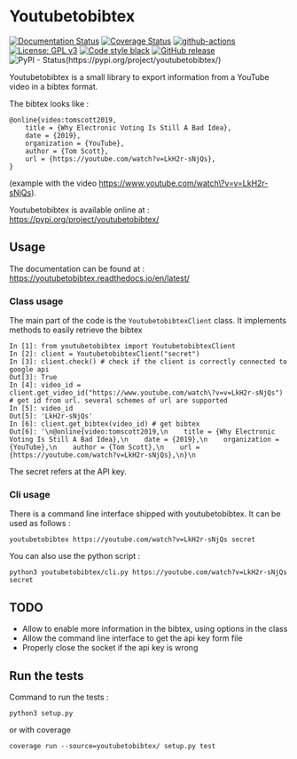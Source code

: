 # Youtubetobibtex

[![Documentation Status](https://readthedocs.org/projects/youtubetobibtex/badge/?version=latest)](https://youtubetobibtex.readthedocs.io/en/latest/?badge=latest)
[![Coverage Status](https://coveralls.io/repos/github/nanoy42/youtubetobibtex/badge.svg?branch=main)](https://coveralls.io/github/nanoy42/youtubetobibtex?branch=main)
[![github-actions](https://github.com/nanoy42/youtubetobibtex/workflows/tests/badge.svg)](https://github.com/nanoy42/youtubetobibtex/workflows/tests)
[![License: GPL v3](https://img.shields.io/badge/License-GPLv3-blue.svg)](https://www.gnu.org/licenses/gpl-3.0)
[![Code style black](https://img.shields.io/badge/code%20style-black-000000.svg)]("https://github.com/psf/black)
[![GitHub release](https://img.shields.io/github/release/nanoy42/youtubetobibtex.svg)](https://github.com/nanoy42/youtubetobibtex/releases/)
![PyPI - Status(https://pypi.org/project/youtubetobibtex/)](https://img.shields.io/pypi/status/youtubetobibtex)

Youtubetobibtex is a small library to export information from a YouTube video in a bibtex format.

The bibtex looks like :

```
@online{video:tomscott2019,
    title = {Why Electronic Voting Is Still A Bad Idea},
    date = {2019},
    organization = {YouTube},
    author = {Tom Scott},
    url = {https://youtube.com/watch?v=LkH2r-sNjQs},
}
```

(example with the video https://www.youtube.com/watch\?v=v=LkH2r-sNjQs).


Youtubetobibtex is available online at : https://pypi.org/project/youtubetobibtex/

## Usage

The documentation can be found at : https://youtubetobibtex.readthedocs.io/en/latest/

### Class usage

The main part of the code is the `YoutubetobibtexClient` class. It implements methods to easily retrieve the bibtex

```
In [1]: from youtubetobibtex import YoutubetobibtexClient
In [2]: client = YoutubetobibtexClient("secret")
In [3]: client.check() # check if the client is correctly connected to google api
Out[3]: True
In [4]: video_id = client.get_video_id("https://www.youtube.com/watch\?v=v=LkH2r-sNjQs") # get id from url. several schemes of url are supported
In [5]: video_id                                     
Out[5]: 'LkH2r-sNjQs'
In [6]: client.get_bibtex(video_id) # get bibtex
Out[6]: '\n@online{video:tomscott2019,\n    title = {Why Electronic Voting Is Still A Bad Idea},\n    date = {2019},\n    organization = {YouTube},\n    author = {Tom Scott},\n    url = {https://youtube.com/watch?v=LkH2r-sNjQs},\n}\n  
```

The secret refers at the API key.

### Cli usage

There is a command line interface shipped with youtubetobibtex. It can be used as follows :

```
youtubetobibtex https://youtube.com/watch?v=LkH2r-sNjQs secret
```

You can also use the python script :

```
python3 youtubetobibtex/cli.py https://youtube.com/watch?v=LkH2r-sNjQs secret
```

## TODO

* Allow to enable more information in the bibtex, using options in the class
* Allow the command line interface to get the api key form file
* Properly close the socket if the api key is wrong

## Run the tests

Command to run the tests : 

```
python3 setup.py
```

or with coverage

```
coverage run --source=youtubetobibtex/ setup.py test
```